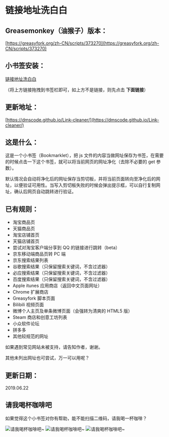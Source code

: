 链接地址洗白白
===

Greasemonkey（油猴子）版本：
---

[https://greasyfork.org/zh-CN/scripts/373270](https://greasyfork.org/zh-CN/scripts/373270)

小书签安装：
---

<a href="javascript:(function(){const rules={'www.bilibili.com':{testReg:/^http(?:s)?:\/\/www\.bilibili\.com\/video\/(av\d+).*$/i,replace:'https://www.bilibili.com/$1',query:['p'],hash:!0},'itunes.apple.com':{testReg:/^http(?:s)?:\/\/itunes\.apple\.com\/(?:\w{2}\/)?([^\/]+)\/(?:[^\/]+\/)?((?:id)\d+).*$/i,replace:'https://itunes.apple.com/cn/$1/$2'},'chrome.google.com/webstore':{testReg:/^http(?:s)?:\/\/chrome\.google\.com\/webstore\/detail\/[^\/]+\/([a-z]{32}).*/i,replace:'https://chrome.google.com/webstore/detail/$1'},'s.taobao.com':{testReg:/^http(?:s)?:\/\/s\.taobao\.com\/search.*$/i,replace:'https://s.taobao.com/search',query:['q']},'list.tmall.com':{testReg:/^http(?:s)?:\/\/list\.tmall\.com\/search_product\.htm.*$/i,replace:'https://list.tmall.com/search_product.htm',query:['q']},'item.taobao.com':{testReg:/^http(?:s)?:\/\/item\.taobao\.com\/item\.htm.*$/i,replace:'https://item.taobao.com/item.htm',query:['id']},'detail.tmall.com':{testReg:/^http(?:s)?:\/\/detail\.tmall\.com\/item\.htm.*$/i,replace:'https://detail.tmall.com/item.htm',query:['id']},'taobao/tmall.com/shop':{testReg:/^http(?:s)?:\/\/(\w+)\.(taobao|tmall)\.com\/shop\/view_shop\.htm.*$/i,replace:'https://$1.$2.com/'},'c.pc.qq.com':{testReg:/^http(?:s)?:\/\/c\.pc\.qq\.com\/middle.html\?.*pfurl=([^&]*)(?:&.*$|$)/i,replace:'$1',query:[],methods:['decodeUrl']},'item.m.jd.com':{testReg:/^http(?:s)?:\/\/item\.m\.jd\.com\/product\/(\d+)\.html(\?.*)?$/i,replace:'https://item.jd.com/$1.html'},'item.m.jd.com/ware/':{testReg:/^http(?:s)?:\/\/item\.m\.jd\.com\/ware\/view\.action\?.*wareId=(\d+).*$/i,replace:'https://item.jd.com/$1.html'},'search.jd.com':{testReg:/^http(?:s)?:\/\/search\.jd\.com\/Search\?.*$/i,query:['keyword','enc']},'weibo.com/u':{testReg:/^http(?:s)?:\/\/(?:www\.)?weibo\.com\/u\/(\d+)(\?.*)?$/i,replace:'https://m.weibo.cn/$1'},'weibo.com':{testReg:/^http(?:s)?:\/\/(?:www\.)?weibo\.com\/(?:\d+)\/(\w+)(\?.*)?$/i,replace:'https://m.weibo.cn/status/$1'},'greasyfork.org':{testReg:/^http(?:s)?:\/\/(?:www\.)?greasyfork\.org\/(?:[\w-]*\/)?scripts\/(\d+)-.*$/i,replace:'https://greasyfork.org/zh-CN/scripts/$1'},'store.steampowered.com|steamcommunity.com':{testReg:/^http(?:s)?:\/\/(store\.steampowered|steamcommunity)\.com\/app\/(\d+).*$/i,replace:'https://$1.com/app/$2'},'meta.appinn.com':{testReg:/^http(?:s)?:\/\/meta\.appinn\.com\/t(?:\/[^/]*[^/0-9][^/]*)*\/(\d+)(\/.*$|$)/i,replace:'https://meta.appinn.com/t/$1'},'yangkeduo.com':{testReg:/^http(?:s)?:\/\/mobile\.yangkeduo\.com\/goods.html\?.*$/i,query:['goods_id']},other:{testReg:/^(http(?:s)?:\/\/[^?#]*)[?#].*$/i,query:['id','tid','uid','q','wd','query','keyword']}};const pureUrl=function(url=window.location.href){const hash=url.replace(/^[^#]*(#.*)?$/,'$1'),base=url.replace(/(\?|#).*$/,'');let pureUrl=url;const getQueryString=function(key){let ret=url.match(new RegExp('(?:\\?|&)('+key+'=[^?#&]*)','i'));return null===ret?'':ret[1]},methods={decodeUrl:function(url){return decodeURIComponent(url)}};for(let i in rules){let rule=rules[i],reg=rule.testReg,replace=rule.replace;if(reg.test(url)){let newQuerys='';void 0!==rule.query&&rule.query.length>0&&rule.query.map(query=>{const ret=getQueryString(query);''!==ret&&(newQuerys+=(newQuerys.length?'&':'?')+ret)}),newQuerys+=void 0!==rule.hash&&rule.hash?hash:'',pureUrl=(void 0===replace?base:url.replace(reg,replace))+newQuerys,void 0!==rule.methods&&rule.methods.length>0&&rule.methods.map(methodName=>{pureUrl=methods[methodName](pureUrl)});break}}return pureUrl}();let newnode=document.createElement('input');newnode.id='pure-url-for-copy',newnode.value=pureUrl,document.body.appendChild(newnode);let copyinput=document.getElementById('pure-url-for-copy');copyinput.select();try{document.execCommand('copy');window.location.href===pureUrl?window.location.reload():window.location.href=pureUrl}catch(err){null!=prompt('净化后的网址是：',pureUrl)&&(window.location.href=pureUrl)}document.body.removeChild(copyinput)})();">链接地址洗白白</a>

（将上方链接拖拽到书签栏即可，如上方不是链接，则先点击 **下面链接**）


更新地址：
---

[https://dmscode.github.io/Link-cleaner/](https://dmscode.github.io/Link-cleaner/)

这是什么：
---

这是一个小书签（Bookmarklet），把 js 文件的内容当做网址保存为书签，在需要的时候点击一下这个书签，就可以将当前网页的网址净化（去除不必要的 get 参数）。

默认情况会自动将净化后的网址保存当剪切板，并将当前页面转向至净化后的网址，以便验证可用性。当写入剪切板失败的时候会弹出提示框，可以自行复制网址，确认后网页自动跳转进行验证。

已有规则：
---

* 淘宝商品页
* 天猫商品页
* 淘宝店铺首页
* 天猫店铺首页
* 尝试对淘宝客户端分享到 QQ 的链接进行跳转（beta）
* 京东移动端商品页转 PC 端
* 京东搜索结果列表
* 谷歌搜索结果（只保留搜索关键词，不含过滤器）
* 必应搜索结果（只保留搜索关键词，不含过滤器）
* 百度搜索结果（只保留搜索关键词，不含过滤器）
* Apple itunes 应用商店（返回中文页面网址）
* Chrome 扩展商店
* Greasyfork 脚本页面
* Bilibili 视频页面
* 微博个人主页及单条微博页面（会强转为清爽的 HTML5 版）
* Steam 商店和创意工坊列表
* 小众软件论坛
* 拼多多
* 其他较规范的网址

如果遇到常见网站未被支持，请告知作者，谢谢。

其他未列出网址也可尝试，万一可以用呢？

更新日期：
---
2019.06.22

请我喝杯咖啡吧
---

如果觉得这个小书签对你有帮助，能不能扫描二维码，请我喝一杯咖啡？

![请我喝杯咖啡吧~](./Greasemonkey/images/AliPay-360.png)
![请我喝杯咖啡吧~](./Greasemonkey/images/WePay-360.png)
![请我喝杯咖啡吧~](./Greasemonkey/images/QQPay-360.png)